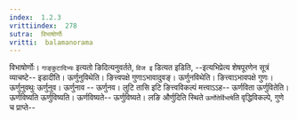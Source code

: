 ```yaml
---
index:  1.2.3
vrittiindex:  278
sutra:  विभाषोर्णोः
vritti:  balamanorama 
---
```


विभाषोर्णोः। `गाङ्कुटादिभ्यः` इत्यतो ङिदित्यनुवर्तते, `विज इ` डित्यत इडिति, --इत्यभिप्रेत्य शेषपूरणेन सूत्रं व्याचष्टे-- इडादीति। ऊर्णुनुविथेति। ङित्त्वपक्षे गुणाऽभावादुवङ्। ऊर्णुनविथेति। ङित्त्वाऽभावपक्षे गुणः। ऊर्णुनुवथुः ऊर्णुनुव। ऊर्णुनाव -- ऊर्णुनव। लुटि तासि इटि ङित्त्वविकल्पं मत्त्वाऽऽह-- ऊर्णविता ऊर्णुवितेति। ऊर्णविष्यति ऊर्णुविष्यति। ऊर्णविष्यते-- ऊर्णुविष्यते। लङि और्णुदिति स्थिते `ऊर्णोतेर्विभाषे`ति वृद्धिविकल्पे, गुणे च प्राप्ते--

